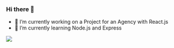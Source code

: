 ### Hi there 👋

<!--
**devwulff/devwulff** is a ✨ _special_ ✨ repository because its `README.md` (this file) appears on your GitHub profile.-->


- 🔭 I’m currently working on a Project for an Agency with React.js
- 🌱 I’m currently learning Node.js and Express
<!--- 👯 I’m looking to collaborate on ...
- 🤔 I’m looking for help with ...

- 📫 How to reach me: 
- 😄 Pronouns: ...
- ⚡ Fun fact: ...
-->

<img align="center" src="https://github-readme-stats.vercel.app/api?username=devwulff&theme=dracula&count_private=true" />

